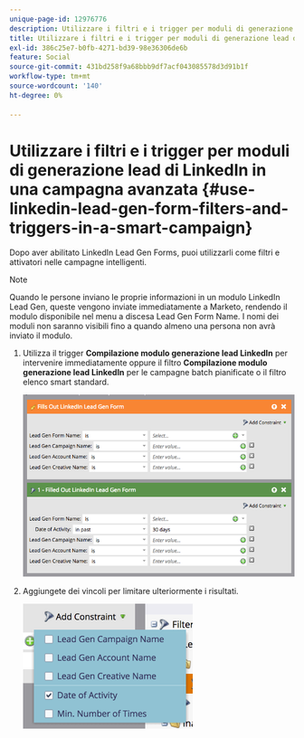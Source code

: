 ```yaml
---
unique-page-id: 12976776
description: Utilizzare i filtri e i trigger per moduli di generazione lead di LinkedIn in una campagna avanzata - Documentazione di Marketo - Documentazione del prodotto
title: Utilizzare i filtri e i trigger per moduli di generazione lead di LinkedIn in una campagna avanzata
exl-id: 386c25e7-b0fb-4271-bd39-98e36306de6b
feature: Social
source-git-commit: 431bd258f9a68bbb9df7acf043085578d3d91b1f
workflow-type: tm+mt
source-wordcount: '140'
ht-degree: 0%

---
```


# Utilizzare i filtri e i trigger per moduli di generazione lead di LinkedIn in una campagna avanzata {#use-linkedin-lead-gen-form-filters-and-triggers-in-a-smart-campaign}

Dopo aver abilitato LinkedIn Lead Gen Forms, puoi utilizzarli come filtri e attivatori nelle campagne intelligenti.

>[!NOTE]
>
>Quando le persone inviano le proprie informazioni in un modulo LinkedIn Lead Gen, queste vengono inviate immediatamente a Marketo, rendendo il modulo disponibile nel menu a discesa Lead Gen Form Name. I nomi dei moduli non saranno visibili fino a quando almeno una persona non avrà inviato il modulo.

1. Utilizza il trigger **Compilazione modulo generazione lead LinkedIn** per intervenire immediatamente oppure il filtro **Compilazione modulo generazione lead LinkedIn** per le campagne batch pianificate o il filtro elenco smart standard.

   ![](assets/screen-shot-2017-03-29-at-2.38.03-pm.png)

1. Aggiungete dei vincoli per limitare ulteriormente i risultati.

   ![](assets/lead-gen-constraints.png)
